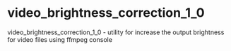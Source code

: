 # video_brightness_correction_1_0
video_brightness_correction_1_0 - utility for increase the output brightness for video files using ffmpeg console
